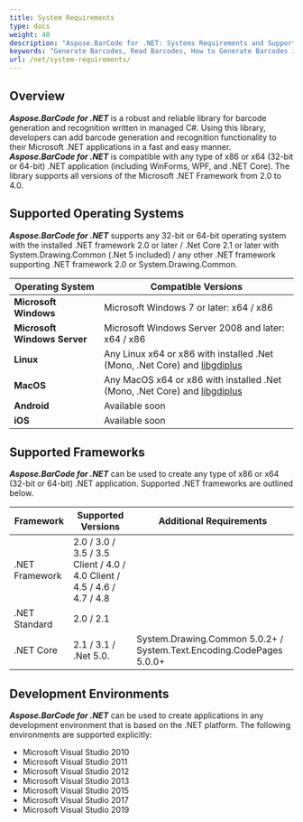 ```yaml
---
title: System Requirements
type: docs
weight: 40
description: "Aspose.BarCode for .NET: Systems Requirements and Supported .NET Platforms"
keywords: "Generate Barcodes, Read Barcodes, How to Generate Barcodes in C# .NET, Aspose.BarCode, C#"
url: /net/system-requirements/
---
```


## Overview
***Aspose.BarCode for .NET*** is a robust and reliable library for barcode generation and recognition written in managed C#. Using this library, developers can add barcode generation and recognition functionality to their Microsoft .NET applications in a fast and easy manner. ***Aspose.BarCode for .NET*** is compatible with any type of x86 or x64 (32-bit or 64-bit) .NET application (including WinForms, WPF, and .NET Core). The library supports all versions of the Microsoft .NET Framework from 2.0 to 4.0.
## Supported Operating Systems
***Aspose.BarCode for .NET*** supports any 32-bit or 64-bit operating system with the installed .NET framework 2.0 or later / .Net Core 2.1 or later with System.Drawing.Common (.Net 5 included) / any other .NET framework supporting .NET framework 2.0 or System.Drawing.Common.
  
|Operating System|Compatible Versions|
|----------------|-------------------|
|**Microsoft Windows**|Microsoft Windows 7 or later: x64 / x86|
|**Microsoft Windows Server**|Microsoft Windows Server 2008 and later: x64 / x86|
|**Linux**|Any Linux x64 or x86 with installed .Net (Mono, .Net Core) and [libgdiplus](https://docs.telerik.com/reporting/knowledge-base/how-to-build-and-install-libgdiplus-linux)|
|**MacOS**|Any MacOS x64 or x86 with installed .Net (Mono, .Net Core) and [libgdiplus](https://formulae.brew.sh/formula/mono-libgdiplus)|
|**Android**|Available soon|
|**iOS**|Available soon|
  
## Supported Frameworks
***Aspose.BarCode for .NET*** can be used to create any type of x86 or x64 (32-bit or 64-bit) .NET application. Supported .NET frameworks are outlined below.
  
|Framework|Supported Versions|Additional Requirements|
|---|---|---|
|.NET Framework|2.0 / 3.0 / 3.5 / 3.5 Client / 4.0 / 4.0 Client / 4.5 / 4.6 / 4.7 / 4.8| |
|.NET Standard|2.0 / 2.1| |
|.NET Core|2.1 / 3.1 / .Net 5.0. |System.Drawing.Common 5.0.2+ / System.Text.Encoding.CodePages 5.0.0+|


## Development Environments
***Aspose.BarCode for .NET*** can be used to create applications in any development environment that is based on the .NET platform. The following environments are supported explicitly:

- Microsoft Visual Studio 2010
- Microsoft Visual Studio 2011
- Microsoft Visual Studio 2012
- Microsoft Visual Studio 2013
- Microsoft Visual Studio 2015
- Microsoft Visual Studio 2017
- Microsoft Visual Studio 2019
